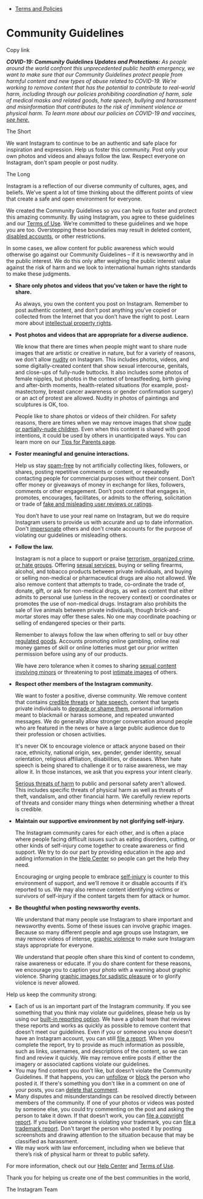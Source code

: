 *   [Terms and Policies](https://help.instagram.com/1417489251945243/?helpref=breadcrumb)

Community Guidelines
====================

Copy link

_**COVID-19: Community Guidelines Updates and Protections:** As people around the world confront this unprecedented public health emergency, we want to make sure that our Community Guidelines protect people from harmful content and new types of abuse related to COVID-19. We’re working to remove content that has the potential to contribute to real-world harm, including through our policies prohibiting coordination of harm, sale of medical masks and related goods, hate speech, bullying and harassment and misinformation that contributes to the risk of imminent violence or physical harm. To learn more about our policies on COVID-19 and vaccines, [see here.](https://help.instagram.com/697825587576762?helpref=faq_content)_

The Short

We want Instagram to continue to be an authentic and safe place for inspiration and expression. Help us foster this community. Post only your own photos and videos and always follow the law. Respect everyone on Instagram, don’t spam people or post nudity.

The Long

Instagram is a reflection of our diverse community of cultures, ages, and beliefs. We’ve spent a lot of time thinking about the different points of view that create a safe and open environment for everyone.

We created the Community Guidelines so you can help us foster and protect this amazing community. By using Instagram, you agree to these guidelines and our [Terms of Use](https://www.instagram.com/legal/terms). We’re committed to these guidelines and we hope you are too. Overstepping these boundaries may result in deleted content, [disabled accounts](https://help.instagram.com/366993040048856?helpref=faq_content), or other restrictions.

In some cases, we allow content for public awareness which would otherwise go against our Community Guidelines – if it is newsworthy and in the public interest. We do this only after weighing the public interest value against the risk of harm and we look to international human rights standards to make these judgments.

*   **Share only photos and videos that you’ve taken or have the right to share.**
    
    As always, you own the content you post on Instagram. Remember to post authentic content, and don’t post anything you’ve copied or collected from the Internet that you don’t have the right to post. Learn more about [intellectual property rights](https://help.instagram.com/126382350847838?helpref=faq_content).
    
*   **Post photos and videos that are appropriate for a diverse audience.**
    
    We know that there are times when people might want to share nude images that are artistic or creative in nature, but for a variety of reasons, we don’t allow [nudity](https://l.instagram.com/?u=https%3A%2F%2Fwww.facebook.com%2Fcommunitystandards%2Fadult_nudity_sexual_activity&e=AT1meXU68AQ_P91IzoFnK-gBpzq-Jx8c7KEfRENrp8Bkui8EAVPPFBBM6_ro8cEJpBjwO0-skPzTYDFznS4xGF9UDtUzcAjd-wyEeHsgElQ-JkXqpyV83HCn_aHHlfzrzBCOSHLbxOekeOCJi_4l-hwcu_4dSt5M22T4oA) on Instagram. This includes photos, videos, and some digitally-created content that show sexual intercourse, genitals, and close-ups of fully-nude buttocks. It also includes some photos of female nipples, but photos in the context of breastfeeding, birth giving and after-birth moments, health-related situations (for example, post-mastectomy, breast cancer awareness or gender confirmation surgery) or an act of protest are allowed. Nudity in photos of paintings and sculptures is OK, too.
    
    People like to share photos or videos of their children. For safety reasons, there are times when we may remove images that show [nude or partially-nude children](https://l.instagram.com/?u=https%3A%2F%2Fwww.facebook.com%2Fcommunitystandards%2Fchild_nudity_sexual_exploitation&e=AT1meXU68AQ_P91IzoFnK-gBpzq-Jx8c7KEfRENrp8Bkui8EAVPPFBBM6_ro8cEJpBjwO0-skPzTYDFznS4xGF9UDtUzcAjd-wyEeHsgElQ-JkXqpyV83HCn_aHHlfzrzBCOSHLbxOekeOCJi_4l-hwcu_4dSt5M22T4oA). Even when this content is shared with good intentions, it could be used by others in unanticipated ways. You can learn more on our [Tips for Parents page](https://help.instagram.com/154475974694511/?helpref=faq_content).
    
*   **Foster meaningful and genuine interactions.**
    
    Help us stay [spam-free](https://l.instagram.com/?u=https%3A%2F%2Fwww.facebook.com%2Fcommunitystandards%2Fspam&e=AT1meXU68AQ_P91IzoFnK-gBpzq-Jx8c7KEfRENrp8Bkui8EAVPPFBBM6_ro8cEJpBjwO0-skPzTYDFznS4xGF9UDtUzcAjd-wyEeHsgElQ-JkXqpyV83HCn_aHHlfzrzBCOSHLbxOekeOCJi_4l-hwcu_4dSt5M22T4oA) by not artificially collecting likes, followers, or shares, posting repetitive comments or content, or repeatedly contacting people for commercial purposes without their consent. Don’t offer money or giveaways of money in exchange for likes, followers, comments or other engagement. Don’t post content that engages in, promotes, encourages, facilitates, or admits to the offering, solicitation or trade of [fake and misleading user reviews or ratings](https://l.instagram.com/?u=https%3A%2F%2Fwww.facebook.com%2Fcommunitystandards%2Ffraud_deception&e=AT1meXU68AQ_P91IzoFnK-gBpzq-Jx8c7KEfRENrp8Bkui8EAVPPFBBM6_ro8cEJpBjwO0-skPzTYDFznS4xGF9UDtUzcAjd-wyEeHsgElQ-JkXqpyV83HCn_aHHlfzrzBCOSHLbxOekeOCJi_4l-hwcu_4dSt5M22T4oA).
    
    You don’t have to use your real name on Instagram, but we do require Instagram users to provide us with accurate and up to date information. Don't [impersonate](https://l.instagram.com/?u=https%3A%2F%2Fwww.facebook.com%2Fcommunitystandards%2Fmisrepresentation&e=AT1meXU68AQ_P91IzoFnK-gBpzq-Jx8c7KEfRENrp8Bkui8EAVPPFBBM6_ro8cEJpBjwO0-skPzTYDFznS4xGF9UDtUzcAjd-wyEeHsgElQ-JkXqpyV83HCn_aHHlfzrzBCOSHLbxOekeOCJi_4l-hwcu_4dSt5M22T4oA) others and don't create accounts for the purpose of violating our guidelines or misleading others.
    
*   **Follow the law.**
    
    Instagram is not a place to support or praise [terrorism, organized crime, or hate groups](https://l.instagram.com/?u=https%3A%2F%2Fwww.facebook.com%2Fcommunitystandards%2Fdangerous_individuals_organizations&e=AT1meXU68AQ_P91IzoFnK-gBpzq-Jx8c7KEfRENrp8Bkui8EAVPPFBBM6_ro8cEJpBjwO0-skPzTYDFznS4xGF9UDtUzcAjd-wyEeHsgElQ-JkXqpyV83HCn_aHHlfzrzBCOSHLbxOekeOCJi_4l-hwcu_4dSt5M22T4oA). Offering [sexual services](https://l.instagram.com/?u=https%3A%2F%2Fwww.facebook.com%2Fcommunitystandards%2Fsexual_solicitation&e=AT1meXU68AQ_P91IzoFnK-gBpzq-Jx8c7KEfRENrp8Bkui8EAVPPFBBM6_ro8cEJpBjwO0-skPzTYDFznS4xGF9UDtUzcAjd-wyEeHsgElQ-JkXqpyV83HCn_aHHlfzrzBCOSHLbxOekeOCJi_4l-hwcu_4dSt5M22T4oA), buying or selling firearms, alcohol, and tobacco products between private individuals, and buying or selling non-medical or pharmaceutical drugs are also not allowed. We also remove content that attempts to trade, co-ordinate the trade of, donate, gift, or ask for non-medical drugs, as well as content that either admits to personal use (unless in the recovery context) or coordinates or promotes the use of non-medical drugs. Instagram also prohibits the sale of live animals between private individuals, though brick-and-mortar stores may offer these sales. No one may coordinate poaching or selling of endangered species or their parts.
    
    Remember to always follow the law when offering to sell or buy other [regulated goods](https://l.instagram.com/?u=https%3A%2F%2Fwww.facebook.com%2Fcommunitystandards%2Fregulated_goods&e=AT1meXU68AQ_P91IzoFnK-gBpzq-Jx8c7KEfRENrp8Bkui8EAVPPFBBM6_ro8cEJpBjwO0-skPzTYDFznS4xGF9UDtUzcAjd-wyEeHsgElQ-JkXqpyV83HCn_aHHlfzrzBCOSHLbxOekeOCJi_4l-hwcu_4dSt5M22T4oA). Accounts promoting online gambling, online real money games of skill or online lotteries must get our prior written permission before using any of our products.
    
    We have zero tolerance when it comes to sharing [sexual content involving minors](https://l.instagram.com/?u=https%3A%2F%2Fwww.facebook.com%2Fcommunitystandards%2Fchild_nudity_sexual_exploitation&e=AT1meXU68AQ_P91IzoFnK-gBpzq-Jx8c7KEfRENrp8Bkui8EAVPPFBBM6_ro8cEJpBjwO0-skPzTYDFznS4xGF9UDtUzcAjd-wyEeHsgElQ-JkXqpyV83HCn_aHHlfzrzBCOSHLbxOekeOCJi_4l-hwcu_4dSt5M22T4oA) or threatening to post [intimate images](https://l.instagram.com/?u=https%3A%2F%2Fwww.facebook.com%2Fcommunitystandards%2Fsexual_exploitation_adults&e=AT1meXU68AQ_P91IzoFnK-gBpzq-Jx8c7KEfRENrp8Bkui8EAVPPFBBM6_ro8cEJpBjwO0-skPzTYDFznS4xGF9UDtUzcAjd-wyEeHsgElQ-JkXqpyV83HCn_aHHlfzrzBCOSHLbxOekeOCJi_4l-hwcu_4dSt5M22T4oA) of others.
    
*   **Respect other members of the Instagram community.**
    
    We want to foster a positive, diverse community. We remove content that contains [credible threats](https://l.instagram.com/?u=https%3A%2F%2Fwww.facebook.com%2Fcommunitystandards%2Fcredible_violence&e=AT1meXU68AQ_P91IzoFnK-gBpzq-Jx8c7KEfRENrp8Bkui8EAVPPFBBM6_ro8cEJpBjwO0-skPzTYDFznS4xGF9UDtUzcAjd-wyEeHsgElQ-JkXqpyV83HCn_aHHlfzrzBCOSHLbxOekeOCJi_4l-hwcu_4dSt5M22T4oA) or [hate speech](https://l.instagram.com/?u=https%3A%2F%2Fwww.facebook.com%2Fcommunitystandards%2Fhate_speech&e=AT1meXU68AQ_P91IzoFnK-gBpzq-Jx8c7KEfRENrp8Bkui8EAVPPFBBM6_ro8cEJpBjwO0-skPzTYDFznS4xGF9UDtUzcAjd-wyEeHsgElQ-JkXqpyV83HCn_aHHlfzrzBCOSHLbxOekeOCJi_4l-hwcu_4dSt5M22T4oA), content that targets private individuals to [degrade or shame them](https://l.instagram.com/?u=https%3A%2F%2Fwww.facebook.com%2Fcommunitystandards%2Fbullying&e=AT1meXU68AQ_P91IzoFnK-gBpzq-Jx8c7KEfRENrp8Bkui8EAVPPFBBM6_ro8cEJpBjwO0-skPzTYDFznS4xGF9UDtUzcAjd-wyEeHsgElQ-JkXqpyV83HCn_aHHlfzrzBCOSHLbxOekeOCJi_4l-hwcu_4dSt5M22T4oA), personal information meant to blackmail or harass someone, and repeated unwanted messages. We do generally allow stronger conversation around people who are featured in the news or have a large public audience due to their profession or chosen activities.
    
    It's never OK to encourage violence or attack anyone based on their race, ethnicity, national origin, sex, gender, gender identity, sexual orientation, religious affiliation, disabilities, or diseases. When hate speech is being shared to challenge it or to raise awareness, we may allow it. In those instances, we ask that you express your intent clearly.
    
    [Serious threats of harm](https://l.instagram.com/?u=https%3A%2F%2Fwww.facebook.com%2Fcommunitystandards%2Fcredible_violence&e=AT1meXU68AQ_P91IzoFnK-gBpzq-Jx8c7KEfRENrp8Bkui8EAVPPFBBM6_ro8cEJpBjwO0-skPzTYDFznS4xGF9UDtUzcAjd-wyEeHsgElQ-JkXqpyV83HCn_aHHlfzrzBCOSHLbxOekeOCJi_4l-hwcu_4dSt5M22T4oA) to public and personal safety aren't allowed. This includes specific threats of physical harm as well as threats of theft, vandalism, and other financial harm. We carefully review reports of threats and consider many things when determining whether a threat is credible.
    
*   **Maintain our supportive environment by not glorifying self-injury.**
    
    The Instagram community cares for each other, and is often a place where people facing difficult issues such as eating disorders, cutting, or other kinds of self-injury come together to create awareness or find support. We try to do our part by providing education in the app and adding information in the [Help Center](https://help.instagram.com/) so people can get the help they need.
    
    Encouraging or urging people to embrace [self-injury](https://l.instagram.com/?u=https%3A%2F%2Fwww.facebook.com%2Fcommunitystandards%2Fsuicide_self_injury_violence&e=AT1meXU68AQ_P91IzoFnK-gBpzq-Jx8c7KEfRENrp8Bkui8EAVPPFBBM6_ro8cEJpBjwO0-skPzTYDFznS4xGF9UDtUzcAjd-wyEeHsgElQ-JkXqpyV83HCn_aHHlfzrzBCOSHLbxOekeOCJi_4l-hwcu_4dSt5M22T4oA) is counter to this environment of support, and we’ll remove it or disable accounts if it’s reported to us. We may also remove content identifying victims or survivors of self-injury if the content targets them for attack or humor.
    
*   **Be thoughtful when posting newsworthy events.**
    
    We understand that many people use Instagram to share important and newsworthy events. Some of these issues can involve graphic images. Because so many different people and age groups use Instagram, we may remove videos of intense, [graphic violence](https://l.instagram.com/?u=https%3A%2F%2Fwww.facebook.com%2Fcommunitystandards%2Fgraphic_violence&e=AT1meXU68AQ_P91IzoFnK-gBpzq-Jx8c7KEfRENrp8Bkui8EAVPPFBBM6_ro8cEJpBjwO0-skPzTYDFznS4xGF9UDtUzcAjd-wyEeHsgElQ-JkXqpyV83HCn_aHHlfzrzBCOSHLbxOekeOCJi_4l-hwcu_4dSt5M22T4oA) to make sure Instagram stays appropriate for everyone.
    
    We understand that people often share this kind of content to condemn, raise awareness or educate. If you do share content for these reasons, we encourage you to caption your photo with a warning about graphic violence. Sharing [graphic images for sadistic pleasure](https://l.instagram.com/?u=https%3A%2F%2Fwww.facebook.com%2Fcommunitystandards%2Fcruel_insensitive&e=AT1meXU68AQ_P91IzoFnK-gBpzq-Jx8c7KEfRENrp8Bkui8EAVPPFBBM6_ro8cEJpBjwO0-skPzTYDFznS4xGF9UDtUzcAjd-wyEeHsgElQ-JkXqpyV83HCn_aHHlfzrzBCOSHLbxOekeOCJi_4l-hwcu_4dSt5M22T4oA) or to glorify violence is never allowed.
    

Help us keep the community strong:

*   Each of us is an important part of the Instagram community. If you see something that you think may violate our guidelines, please help us by using our [built-in reporting option](https://help.instagram.com/165828726894770?helpref=faq_content). We have a global team that reviews these reports and works as quickly as possible to remove content that doesn’t meet our guidelines. Even if you or someone you know doesn’t have an Instagram account, you can still [file a report](https://help.instagram.com/contact/383679321740945). When you complete the report, try to provide as much information as possible, such as links, usernames, and descriptions of the content, so we can find and review it quickly. We may remove entire posts if either the imagery or associated captions violate our guidelines.
*   You may find content you don’t like, but doesn’t violate the Community Guidelines. If that happens, you can [unfollow](https://help.instagram.com/286340048138725?helpref=faq_content) or [block](https://help.instagram.com/426700567389543/?helpref=faq_content) the person who posted it. If there's something you don't like in a comment on one of your posts, you can [delete that comment](https://help.instagram.com/289098941190483?helpref=faq_content).
*   Many disputes and misunderstandings can be resolved directly between members of the community. If one of your photos or videos was posted by someone else, you could try commenting on the post and asking the person to take it down. If that doesn’t work, you can [file a copyright report](https://help.instagram.com/126382350847838?helpref=faq_content). If you believe someone is violating your trademark, you can [file a trademark report](https://help.instagram.com/222826637847963?helpref=faq_content). Don't target the person who posted it by posting screenshots and drawing attention to the situation because that may be classified as harassment.
*   We may work with law enforcement, including when we believe that there’s risk of physical harm or threat to public safety.

For more information, check out our [Help Center](https://help.instagram.com/) and [Terms of Use](https://l.instagram.com/?u=http%3A%2F%2Finstagram.com%2Flegal%2Fterms%2F%23&e=AT1meXU68AQ_P91IzoFnK-gBpzq-Jx8c7KEfRENrp8Bkui8EAVPPFBBM6_ro8cEJpBjwO0-skPzTYDFznS4xGF9UDtUzcAjd-wyEeHsgElQ-JkXqpyV83HCn_aHHlfzrzBCOSHLbxOekeOCJi_4l-hwcu_4dSt5M22T4oA).

Thank you for helping us create one of the best communities in the world,

The Instagram Team